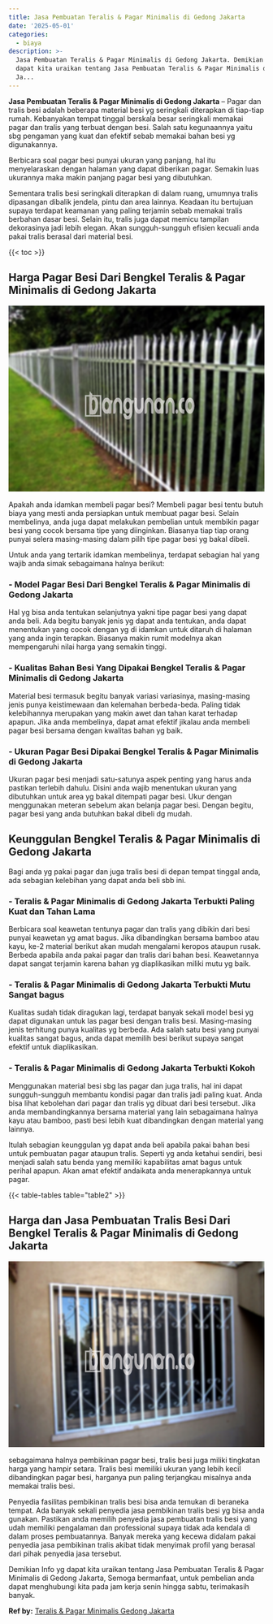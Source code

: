 ```yaml
---
title: Jasa Pembuatan Teralis & Pagar Minimalis di Gedong Jakarta
date: '2025-05-01'
categories:
  - biaya
description: >-
  Jasa Pembuatan Teralis & Pagar Minimalis di Gedong Jakarta. Demikian Info yg
  dapat kita uraikan tentang Jasa Pembuatan Teralis & Pagar Minimalis di Gedong
  Ja...
---
```


**Jasa Pembuatan Teralis & Pagar Minimalis di Gedong Jakarta** – Pagar dan tralis besi adalah beberapa material besi yg seringkali diterapkan di tiap-tiap rumah. Kebanyakan tempat tinggal berskala besar seringkali memakai pagar dan tralis yang terbuat dengan besi. Salah satu kegunaannya yaitu sbg pengaman yang kuat dan efektif sebab memakai bahan besi yg digunakannya.

Berbicara soal pagar besi punyai ukuran yang panjang, hal itu menyelaraskan dengan halaman yang dapat diberikan pagar. Semakin luas ukurannya maka makin panjang pagar besi yang dibutuhkan.

Sementara tralis besi seringkali diterapkan di dalam ruang, umumnya tralis dipasangan dibalik jendela, pintu dan area lainnya. Keadaan itu bertujuan supaya terdapat keamanan yang paling terjamin sebab memakai tralis berbahan dasar besi. Selain itu, tralis juga dapat memicu tampilan dekorasinya jadi lebih elegan. Akan sungguh-sungguh efisien kecuali anda pakai tralis berasal dari material besi.

{{< toc >}}

## Harga Pagar Besi Dari Bengkel Teralis & Pagar Minimalis di Gedong Jakarta

![Jasa Pembuatan Teralis & Pagar Minimalis di Gedong Jakarta](/images/pagar-minimalis-murah-34.png)

Apakah anda idamkan membeli pagar besi? Membeli pagar besi tentu butuh biaya yang mesti anda persiapkan untuk membuat pagar besi. Selain membelinya, anda juga dapat melakukan pembelian untuk membikin pagar besi yang cocok bersama tipe yang diinginkan. Biasanya tiap tiap orang punyai selera masing-masing dalam pilih tipe pagar besi yg bakal dibeli.

Untuk anda yang tertarik idamkan membelinya, terdapat sebagian hal yang wajib anda simak sebagaimana halnya berikut:
### \- Model Pagar Besi Dari Bengkel Teralis & Pagar Minimalis di Gedong Jakarta

Hal yg bisa anda tentukan selanjutnya yakni tipe pagar besi yang dapat anda beli. Ada begitu banyak jenis yg dapat anda tentukan, anda dapat menentukan yang cocok dengan yg di idamkan untuk ditaruh di halaman yang anda ingin terapkan. Biasanya makin rumit modelnya akan mempengaruhi nilai harga yang semakin tinggi.

### \- Kualitas Bahan Besi Yang Dipakai Bengkel Teralis & Pagar Minimalis di Gedong Jakarta

Material besi termasuk begitu banyak variasi variasinya, masing-masing jenis punya keistimewaan dan kelemahan berbeda-beda. Paling tidak kelebihannya merupakan yang makin awet dan tahan karat terhadap apapun. Jika anda membelinya, dapat amat efektif jikalau anda membeli pagar besi bersama dengan kwalitas bahan yg baik.

### \- Ukuran Pagar Besi Dipakai Bengkel Teralis & Pagar Minimalis di Gedong Jakarta

Ukuran pagar besi menjadi satu-satunya aspek penting yang harus anda pastikan terlebih dahulu. Disini anda wajib menentukan ukuran yang dibutuhkan untuk area yg bakal ditempati pagar besi. Ukur dengan menggunakan meteran sebelum akan belanja pagar besi. Dengan begitu, pagar besi yang anda butuhkan bakal dibeli dg mudah.

## Keunggulan Bengkel Teralis & Pagar Minimalis di Gedong Jakarta

Bagi anda yg pakai pagar dan juga tralis besi di depan tempat tinggal anda, ada sebagian kelebihan yang dapat anda beli sbb ini.

### \- Teralis & Pagar Minimalis di Gedong Jakarta Terbukti Paling Kuat dan Tahan Lama

Berbicara soal keawetan tentunya pagar dan tralis yang dibikin dari besi punyai keawetan yg amat bagus. Jika dibandingkan bersama bamboo atau kayu, ke-2 material berikut akan mudah mengalami keropos ataupun rusak. Berbeda apabila anda pakai pagar dan tralis dari bahan besi. Keawetannya dapat sangat terjamin karena bahan yg diaplikasikan miliki mutu yg baik.

### \- Teralis & Pagar Minimalis di Gedong Jakarta Terbukti Mutu Sangat bagus

Kualitas sudah tidak diragukan lagi, terdapat banyak sekali model besi yg dapat digunakan untuk las pagar besi dengan tralis besi. Masing-masing jenis terhitung punya kualitas yg berbeda. Ada salah satu besi yang punyai kualitas sangat bagus, anda dapat memilih besi berikut supaya sangat efektif untuk diaplikasikan.

### \- Teralis & Pagar Minimalis di Gedong Jakarta Terbukti Kokoh

Menggunakan material besi sbg las pagar dan juga tralis, hal ini dapat sungguh-sungguh membantu kondisi pagar dan tralis jadi paling kuat. Anda bisa lihat kebolehan dari pagar dan tralis yg dibuat dari besi tersebut. Jika anda membandingkannya bersama material yang lain sebagaimana halnya kayu atau bamboo, pasti besi lebih kuat dibandingkan dengan material yang lainnya.

Itulah sebagian keunggulan yg dapat anda beli apabila pakai bahan besi untuk pembuatan pagar ataupun tralis. Seperti yg anda ketahui sendiri, besi menjadi salah satu benda yang memiliki kapabilitas amat bagus untuk perihal apapun. Akan amat efektif andaikata anda menerapkannya untuk pagar.

{{< table-tables table="table2" >}}

## Harga dan Jasa Pembuatan Tralis Besi Dari Bengkel Teralis & Pagar Minimalis di Gedong Jakarta

![Jasa Pembuatan Teralis & Pagar Minimalis di Gedong Jakarta](/images/teralis-minimalis-murah-27.png)

sebagaimana halnya pembikinan pagar besi, tralis besi juga miliki tingkatan harga yang hampir setara. Tralis besi memiliki ukuran yang lebih kecil dibandingkan pagar besi, harganya pun paling terjangkau misalnya anda memakai tralis besi.

Penyedia fasilitas pembikinan tralis besi bisa anda temukan di beraneka tempat. Ada banyak sekali penyedia jasa pembikinan tralis besi yg bisa anda gunakan. Pastikan anda memilih penyedia jasa pembuatan tralis besi yang udah memiliki pengalaman dan professional supaya tidak ada kendala di dalam proses pembuatannya. Banyak mereka yang kecewa didalam pakai penyedia jasa pembikinan tralis akibat tidak menyimak profil yang berasal dari pihak penyedia jasa tersebut.

Demikian Info yg dapat kita uraikan tentang Jasa Pembuatan Teralis & Pagar Minimalis di Gedong Jakarta, Semoga bermanfaat, untuk pembelian anda dapat menghubungi kita pada jam kerja senin hingga sabtu, terimakasih banyak.

**Ref by:** [Teralis & Pagar Minimalis Gedong Jakarta](https://id.wikipedia.org/wiki/Teralis)

